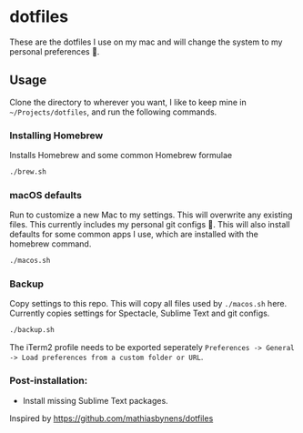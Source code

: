 # dotfiles

These are the dotfiles I use on my mac and will change the system to my personal preferences 🤘.

## Usage

Clone the directory to wherever you want, I like to keep mine in `~/Projects/dotfiles`, and run the following commands.

### Installing Homebrew

Installs Homebrew and some common Homebrew formulae
```bash
./brew.sh
```

### macOS defaults
Run to customize a new Mac to my settings. This will overwrite any existing files. This currently includes my personal git configs 👻. This will also install defaults for some common apps I use, which are installed with the homebrew command.
```bash
./macos.sh
```

### Backup
Copy settings to this repo. This will copy all files used by `./macos.sh` here. Currently copies settings for Spectacle, Sublime Text and git configs.

```bash
./backup.sh
```

The iTerm2 profile needs to be exported seperately `Preferences -> General -> Load preferences from a custom folder or URL`.

### Post-installation:
* Install missing Sublime Text packages.

Inspired by https://github.com/mathiasbynens/dotfiles
